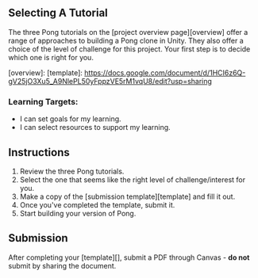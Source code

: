 [//]: # ( <p><iframe src="https://douglasurner.github.io/GDP2/units/1/assignments/U1.1-pong-in-unity/a-select-tutorial/" width="100%" height="666px"></iframe></p> )

## Selecting A Tutorial

The three Pong tutorials on the [project overview page][overview] offer a range of approaches to building a Pong clone in Unity. They also offer a choice of the level of challenge for this project. Your first step is to decide which one is right for you.

[overview]: 
[template]: https://docs.google.com/document/d/1HCI6z6Q-gV25jO3Xu5_A9NlePL50yFppzVE5rM1vqU8/edit?usp=sharing

### Learning Targets:

* I can set goals for my learning.
* I can select resources to support my learning.

## Instructions

1. Review the three Pong tutorials.
1. Select the one that seems like the right level of challenge/interest for you.
1. Make a copy of the [submission template][template] and fill it out.
1. Once you've completed the template, submit it.
1. Start building your version of Pong.

## Submission

After completing your [template][], submit a PDF through Canvas - **do not** submit by sharing the document.
